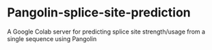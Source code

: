 # Pangolin-splice-site-prediction

A Google Colab server for predicting splice site strength/usage from a single sequence using Pangolin
